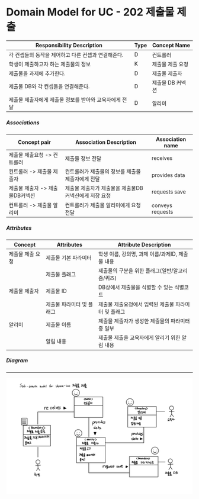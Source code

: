 # Domain Model for UC - 202 제출물 제출

| Responsibility Description                                   | Type | Concept Name      |
| ------------------------------------------------------------ | ---- | ----------------- |
| 각 컨셉들의 동작을 제어하고 다른 컨셉과 연결해준다.          | D    | 컨트롤러          |
| 학생이 제출하고자 하는 제출물의 정보                       | K    | 제출물 제출 요청     |
| 제출물을 과제에 추가한다.                      | D    | 제출물 제출자     |
| 제출물 DB와 각 컨셉들을 연결해준다.                            | D    | 제출물 DB 커넥션    |
| 제출물 제출자에게 제출물 정보를 받아와 교육자에게 전달              | D    | 알리미            |

##### Associations

| Concept pair                       | Association Description                                  | Association name |
| ---------------------------------- | -------------------------------------------------------- | ---------------- |
| 제출물 제출요청 -> 컨트롤러          | 제출물 정보 전달                                         | receives         |
| 컨트롤러 -> 제출물 제출자         | 컨트롤러가 제출물의 정보를 제출물 제출자에게 전달        | provides data |
| 제출물 제출자 -> 제출물DB커넥션          | 제출물 제출자가 제출물을 제출물DB커넥션에게 저장 요청                | requests save |
| 컨트롤러 -> 제출물 알리미            | 컨트롤러가 제출물 알리미에게 요청 전달                     | conveys requests |


##### Attributes

| Concept        | Attributes              | Attribute Description                                        |
| -------------- | ----------------------- | ------------------------------------------------------------ |
| 제출물 제출 요청 | 제출물 기본 파라미터      | 학생 이름, 강의명, 과제 이름/과제ID, 제출물 내용                 |
|                | 제출물 플래그             | 제출물의 구분을 위한 플래그(일반/알고리즘/퀴즈)                |
| 제출물 제출자       | 제출물 ID                 | DB상에서 제출물을 식별할 수 있는 식별코드                      |
|                | 제출물 파라미터 및 플래그 | 제출물 제출요청에서 입력된 제출물 파라미터 및 플래그             |
| 알리미    | 제출물 이름       | 제출물 제출자가 생성한 제출물의 파라미터 중 일부                 |
|                | 알림 내용               | 제출물 제출을 교육자에게 알리기 위한 알림 내용                        |

##### Diagram
-------
![DM202](https://github.com/SSSSEN666789/SPAMS/blob/main/Domain%20Model/Module2_Students/img/DM202.jpg)
